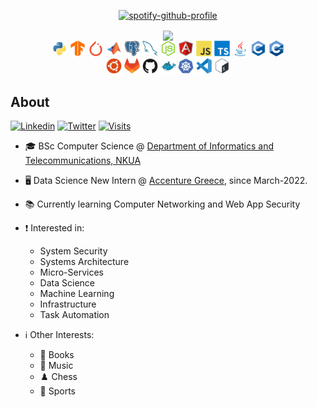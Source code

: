 
<div align="center">
  
  [![spotify-github-profile](https://spotify-github-profile.vercel.app/api/view?uid=21cb2qmmvbmfkomjmhkuh7uxy&cover_image=true&theme=novatorem)](/novatorem.svg)
</div>

<div align="center">
  <img height=150 align="center" src="https://github-readme-stats.vercel.app/api?username=VissaMoutafis&show_icons=true&hide=issues&count_private=true&theme=darcula" />
</div>


<div align="center">
  <img src="https://raw.githubusercontent.com/devicons/devicon/master/icons/python/python-original.svg" width="25px" height="25px"/>
  <img src="https://raw.githubusercontent.com/devicons/devicon/master/icons/tensorflow/tensorflow-original.svg" width="25px" height="25px"/>
  <img src="https://raw.githubusercontent.com/devicons/devicon/master/icons/pytorch/pytorch-original.svg" width="25px" height="25px"/>  
  <img src="https://raw.githubusercontent.com/devicons/devicon/master/icons/matlab/matlab-original.svg" width="25px" height="25px"/>  
  <img src="https://raw.githubusercontent.com/devicons/devicon/master/icons/postgresql/postgresql-original.svg" width="25px" height="25px"/>
  <img src="https://raw.githubusercontent.com/devicons/devicon/master/icons/mysql/mysql-original.svg" width="25px" height="25px"/>
  <img src="https://raw.githubusercontent.com/devicons/devicon/master/icons/nodejs/nodejs-original.svg" width="25px" height="25px"/>
  <img src="https://raw.githubusercontent.com/devicons/devicon/master/icons/angularjs/angularjs-original.svg" width="25px" height="25px"/>
  <img src="https://raw.githubusercontent.com/devicons/devicon/master/icons/javascript/javascript-original.svg" width="25px" height="25px"/>
  <img src="https://raw.githubusercontent.com/devicons/devicon/master/icons/typescript/typescript-original.svg" width="25px" height="25px"/>
  <img src="https://raw.githubusercontent.com/devicons/devicon/master/icons/java/java-original.svg" width="25px" height="25px"/>
  <img src="https://raw.githubusercontent.com/devicons/devicon/master/icons/c/c-original.svg" width="25px" height="25px"/>
  <img src="https://raw.githubusercontent.com/devicons/devicon/master/icons/cplusplus/cplusplus-original.svg" width="25px" height="25px"/>
</div>
<div align="center">
  <img src="https://raw.githubusercontent.com/devicons/devicon/master/icons/ubuntu/ubuntu-plain.svg" width="25px" height="25px"/>
  <img src="https://raw.githubusercontent.com/devicons/devicon/master/icons/gitlab/gitlab-original.svg" width="25px" height="25px"/>
  <img src="https://raw.githubusercontent.com/devicons/devicon/master/icons/github/github-original.svg" width="25px" height="25px"/>
  <img src="https://raw.githubusercontent.com/devicons/devicon/master/icons/docker/docker-original.svg" width="25px" height="25px"/>
  <img src="https://raw.githubusercontent.com/devicons/devicon/master/icons/kubernetes/kubernetes-plain.svg" width="25px" height="25px"/>
  <img src="https://raw.githubusercontent.com/devicons/devicon/master/icons/vscode/vscode-original.svg" width="25px" height="25px"/>
  <img src="https://raw.githubusercontent.com/devicons/devicon/master/icons/bash/bash-original.svg" width="25px" height="25px"/>


</div>




## About 

<div align="left">
  
[![Linkedin](https://img.shields.io/badge/linked-in-369?style=flat-square&logo=linkedin&logoColor=white&color=blue)](https://www.linkedin.com/in/vissarion-moutafis-843947192/)  [![Twitter](https://img.shields.io/badge/twitter-369?style=flat-square&logo=twitter&logoColor=white&color=blue)](https://twitter.com/VissarionMouta1)   [![Visits](https://komarev.com/ghpvc/?username=VissaMoutafis&logo=GitHub&label=github%20visits&color=336699&logoColor=white&style=flat-square)](https://github.com/VissaMoutafis)

</div>
<div>

- 🎓 BSc Computer Science @ <a href="https://www.di.uoa.gr/en">Department of Informatics and Telecommunications, NKUA</a>

- 🖥️ Data Science New Intern @ [Accenture Greece](https://www.accenture.com/gr-en/about/company/greece), since March-2022.

- 📚 Currently learning Computer Networking and Web App Security
  
- ❗ Interested in:
  - System Security
  - Systems Architecture
  - Micro-Services
  - Data Science 
  - Machine Learning
  - Infrastructure
  - Task Automation
  
- ℹ Other Interests: 
  - 📖 Books 
  - 🎵 Music  
  - ♟️ Chess 
  - 🎾 Sports 
</div>


